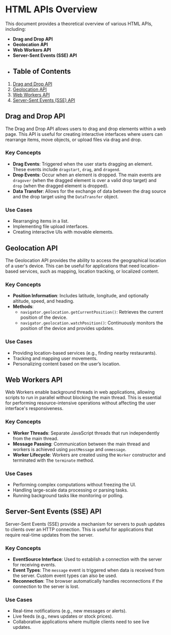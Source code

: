 # HTML APIs Overview

This document provides a theoretical overview of various HTML APIs, including:

- **Drag and Drop API**
- **Geolocation API**
- **Web Workers API**
- **Server-Sent Events (SSE) API**
- ## Table of Contents

1. [Drag and Drop API](#drag-and-drop-api)
2. [Geolocation API](#geolocation-api)
3. [Web Workers API](#web-workers-api)
4. [Server-Sent Events (SSE) API](#server-sent-events-sse-api)
## Drag and Drop API

The Drag and Drop API allows users to drag and drop elements within a web page. This API is useful for creating interactive interfaces where users can rearrange items, move objects, or upload files via drag and drop.

### Key Concepts

- **Drag Events**: Triggered when the user starts dragging an element. These events include `dragstart`, `drag`, and `dragend`.
- **Drop Events**: Occur when an element is dropped. The main events are `dragover` (when the dragged element is over a valid drop target) and `drop` (when the dragged element is dropped).
- **Data Transfer**: Allows for the exchange of data between the drag source and the drop target using the `DataTransfer` object.

### Use Cases

- Rearranging items in a list.
- Implementing file upload interfaces.
- Creating interactive UIs with movable elements.

## Geolocation API

The Geolocation API provides the ability to access the geographical location of a user's device. This can be useful for applications that need location-based services, such as mapping, location tracking, or localized content.

### Key Concepts

- **Position Information**: Includes latitude, longitude, and optionally altitude, speed, and heading.
- **Methods**:
  - `navigator.geolocation.getCurrentPosition()`: Retrieves the current position of the device.
  - `navigator.geolocation.watchPosition()`: Continuously monitors the position of the device and provides updates.

### Use Cases

- Providing location-based services (e.g., finding nearby restaurants).
- Tracking and mapping user movements.
- Personalizing content based on the user’s location.

## Web Workers API

Web Workers enable background threads in web applications, allowing scripts to run in parallel without blocking the main thread. This is essential for performing resource-intensive operations without affecting the user interface's responsiveness.

### Key Concepts

- **Worker Threads**: Separate JavaScript threads that run independently from the main thread.
- **Message Passing**: Communication between the main thread and workers is achieved using `postMessage` and `onmessage`.
- **Worker Lifecycle**: Workers are created using the `Worker` constructor and terminated with the `terminate` method.

### Use Cases

- Performing complex computations without freezing the UI.
- Handling large-scale data processing or parsing tasks.
- Running background tasks like monitoring or polling.

## Server-Sent Events (SSE) API

Server-Sent Events (SSE) provide a mechanism for servers to push updates to clients over an HTTP connection. This is useful for applications that require real-time updates from the server.

### Key Concepts

- **EventSource Interface**: Used to establish a connection with the server for receiving events.
- **Event Types**: The `message` event is triggered when data is received from the server. Custom event types can also be used.
- **Reconnection**: The browser automatically handles reconnections if the connection to the server is lost.

### Use Cases

- Real-time notifications (e.g., new messages or alerts).
- Live feeds (e.g., news updates or stock prices).
- Collaborative applications where multiple clients need to see live updates.
